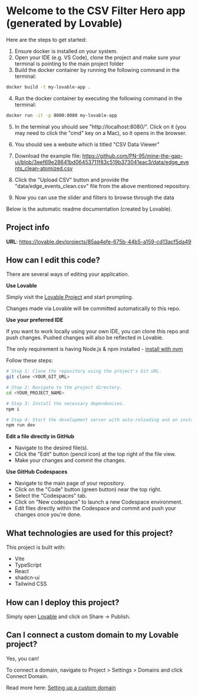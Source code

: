 # Welcome to the CSV Filter Hero app (generated by Lovable)

Here are the steps to get started:

1) Ensure docker is installed on your system.
2) Open your IDE (e.g. VS Code), clone the project and make sure your terminal is pointing to the main project folder
3) Build the docker container by running the following command in the terminal:

```sh
docker build -t my-lovable-app .
```

4) Run the docker container by executing the following command in the terminal:

```sh
docker run -it -p 8080:8080 my-lovable-app
```

5) In the terminal you should see "http://localhost:8080/". Click on it (you may need to click the "cmd" key on a Mac), so it opens in the browser.

6) You should see a website which is titled "CSV Data Viewer"

7) Download the example file: https://github.com/PN-95/mine-the-gap-ui/blob/3eef69e28641bd06453711f83c519b373041eac3/data/edge_events_clean-atomized.csv

8) Click the "Upload CSV" button and provide the "data/edge_events_clean.csv" file from the above mentioned repository.

9) Now you can use the slider and filters to browse through the data


Below is the automatic readme documentation (created by Lovable).

## Project info

**URL**: https://lovable.dev/projects/85aa4efe-675b-44b5-a159-cd13acf5da49

## How can I edit this code?

There are several ways of editing your application.

**Use Lovable**

Simply visit the [Lovable Project](https://lovable.dev/projects/85aa4efe-675b-44b5-a159-cd13acf5da49) and start prompting.

Changes made via Lovable will be committed automatically to this repo.

**Use your preferred IDE**

If you want to work locally using your own IDE, you can clone this repo and push changes. Pushed changes will also be reflected in Lovable.

The only requirement is having Node.js & npm installed - [install with nvm](https://github.com/nvm-sh/nvm#installing-and-updating)

Follow these steps:

```sh
# Step 1: Clone the repository using the project's Git URL.
git clone <YOUR_GIT_URL>

# Step 2: Navigate to the project directory.
cd <YOUR_PROJECT_NAME>

# Step 3: Install the necessary dependencies.
npm i

# Step 4: Start the development server with auto-reloading and an instant preview.
npm run dev
```

**Edit a file directly in GitHub**

- Navigate to the desired file(s).
- Click the "Edit" button (pencil icon) at the top right of the file view.
- Make your changes and commit the changes.

**Use GitHub Codespaces**

- Navigate to the main page of your repository.
- Click on the "Code" button (green button) near the top right.
- Select the "Codespaces" tab.
- Click on "New codespace" to launch a new Codespace environment.
- Edit files directly within the Codespace and commit and push your changes once you're done.

## What technologies are used for this project?

This project is built with:

- Vite
- TypeScript
- React
- shadcn-ui
- Tailwind CSS

## How can I deploy this project?

Simply open [Lovable](https://lovable.dev/projects/85aa4efe-675b-44b5-a159-cd13acf5da49) and click on Share -> Publish.

## Can I connect a custom domain to my Lovable project?

Yes, you can!

To connect a domain, navigate to Project > Settings > Domains and click Connect Domain.

Read more here: [Setting up a custom domain](https://docs.lovable.dev/features/custom-domain#custom-domain)

